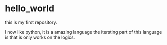 # hello_world
this is my first repository.

I now like python, it is a amazing language 
the itersting part of this language is that is 
only works on the logics.
